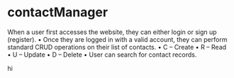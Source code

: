 # contactManager
When a user first accesses the website, they can either login or sign up (register).
• Once they are logged in with a valid account, they can perform standard CRUD
operations on their list of contacts.
• C – Create
• R – Read
• U – Update
• D – Delete
• User can search for contact records.

hi
